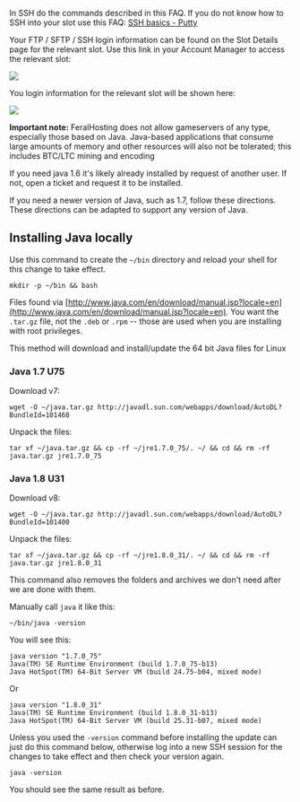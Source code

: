 
In SSH do the commands described in this FAQ. If you do not know how to SSH into your slot use this FAQ: [SSH basics - Putty](https://www.feralhosting.com/faq/view?question=12)

Your FTP / SFTP / SSH login information can be found on the Slot Details page for the relevant slot. Use this link in your Account Manager to access the relevant slot:

![](https://raw.github.com/feralhosting/feralfilehosting/master/Feral%20Wiki/0%20Generic/slot_detail_link.png)

You login information for the relevant slot will be shown here:

![](https://raw.github.com/feralhosting/feralfilehosting/master/Feral%20Wiki/0%20Generic/slot_detail_ssh.png)

**Important note:** FeralHosting does not allow gameservers of any type, especially those based on Java.  Java-based applications that consume large amounts of memory and other resources will also not be tolerated; this includes BTC/LTC mining and encoding

If you need java 1.6 it's likely already installed by request of another user. If not, open a ticket and request it to be installed.

If you need a newer version of Java, such as 1.7, follow these directions. These directions can be adapted to support any version of Java.
    
Installing Java locally
---

Use this command to create the `~/bin` directory and reload your shell for this change to take effect.

~~~
mkdir -p ~/bin && bash
~~~

Files found via [http://www.java.com/en/download/manual.jsp?locale=en](http://www.java.com/en/download/manual.jsp?locale=en). You want the `.tar.gz` file, not the `.deb` or `.rpm` -- those are used when you are installing with root privileges.
     
This method will download and install/update the 64 bit Java files for Linux

### Java 1.7 U75

Download v7:

~~~
wget -O ~/java.tar.gz http://javadl.sun.com/webapps/download/AutoDL?BundleId=101460
~~~

Unpack the files:

~~~
tar xf ~/java.tar.gz && cp -rf ~/jre1.7.0_75/. ~/ && cd && rm -rf java.tar.gz jre1.7.0_75
~~~

### Java 1.8 U31

Download v8:

~~~
wget -O ~/java.tar.gz http://javadl.sun.com/webapps/download/AutoDL?BundleId=101400
~~~

Unpack the files:

~~~
tar xf ~/java.tar.gz && cp -rf ~/jre1.8.0_31/. ~/ && cd && rm -rf java.tar.gz jre1.8.0_31
~~~

This command also removes the folders and archives we don't need after we are done with them.

Manually call `java` it like this:

~~~
~/bin/java -version
~~~

You will see this:

~~~
java version "1.7.0_75"
Java(TM) SE Runtime Environment (build 1.7.0_75-b13)
Java HotSpot(TM) 64-Bit Server VM (build 24.75-b04, mixed mode)
~~~

Or

~~~
java version "1.8.0_31"
Java(TM) SE Runtime Environment (build 1.8.0_31-b13)
Java HotSpot(TM) 64-Bit Server VM (build 25.31-b07, mixed mode)
~~~

Unless you used the `-version` command before installing the update can just do this command below, otherwise log into a new SSH session for the changes to take effect and then check your version again.

~~~
java -version
~~~

You should see the same result as before.



